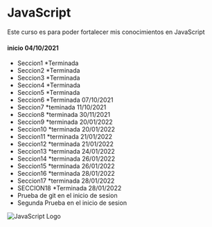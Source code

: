 # JavaScript
Este curso es para poder fortalecer mis conocimientos en JavaScript
<h4>inicio 04/10/2021</h4>

* Seccion1
         *Terminada
* Seccion2
         *Terminada
* Seccion3
         *Terminada
* Seccion4
         *Terminada
* Seccion5
         *Terminada
* Seccion6
         *Terminada 07/10/2021
* Seccion7
         *teminada 11/10/2021
* Seccion8
         *terminada 30/11/2021
* Seccion9
         *terminada 20/01/2022
* Seccion10
         *terminada 20/01/2022
* Seccion11
         *terminada 21/01/2022
* Seccion12
         *terminada 21/01/2022
* Seccion13
         *terminada 24/01/2022
* Seccion14
         *terminada 26/01/2022
* Seccion15
         *terminada 26/01/2022
* Seccion16
         *terminada 28/01/2022
* Seccion17
         *terminada 28/01/2022
* SECCION18
         *Terminada 28/01/2022
* Prueba de git en el inicio de sesion
* Segunda Prueba en el inicio de sesion
         
![JavaScript Logo](https://upload.wikimedia.org/wikipedia/commons/thumb/9/99/Unofficial_JavaScript_logo_2.svg/480px-Unofficial_JavaScript_logo_2.svg.png)
